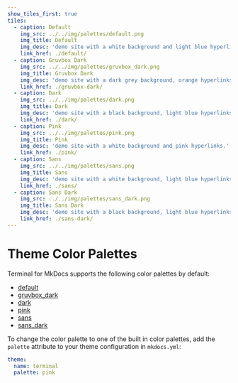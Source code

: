 ```yaml
---
show_tiles_first: true
tiles:
  - caption: Default
    img_src: ../../img/palettes/default.png
    img_title: Default
    img_desc: 'demo site with a white background and light blue hyperlinks.'
    link_href: ./default/
  - caption: Gruvbox Dark
    img_src: ../../img/palettes/gruvbox_dark.png
    img_title: Gruvbox Dark
    img_desc: 'demo site with a dark grey background, orange hyperlinks, and light yellow text.'
    link_href: ./gruvbox-dark/
  - caption: Dark
    img_src: ../../img/palettes/dark.png
    img_title: Dark
    img_desc: 'demo site with a black background, light blue hyperlinks, and white text.'
    link_href: ./dark/    
  - caption: Pink
    img_src: ../../img/palettes/pink.png
    img_title: Pink
    img_desc: 'demo site with a white background and pink hyperlinks.'
    link_href: ./pink/        
  - caption: Sans
    img_src: ../../img/palettes/sans.png
    img_title: Sans
    img_desc: 'demo site with a white background, light blue hyperlinks, and sans font.'
    link_href: ./sans/    
  - caption: Sans Dark
    img_src: ../../img/palettes/sans_dark.png
    img_title: Sans Dark
    img_desc: 'demo site with a black background, light blue hyperlinks, and white text in sans font.'
    link_href: ./sans-dark/            
---
```

# Theme Color Palettes
Terminal for MkDocs supports the following color palettes by default:

  - [default](default.md)
  - [gruvbox_dark](gruvbox-dark.md)
  - [dark](dark.md)
  - [pink](pink.md)
  - [sans](sans.md)
  - [sans_dark](sans-dark.md)

To change the color palette to one of the built in color palettes, add the `palette` attribute to your theme configuration in `mkdocs.yml`:

```yaml
theme:
  name: terminal
  palette: pink
```

